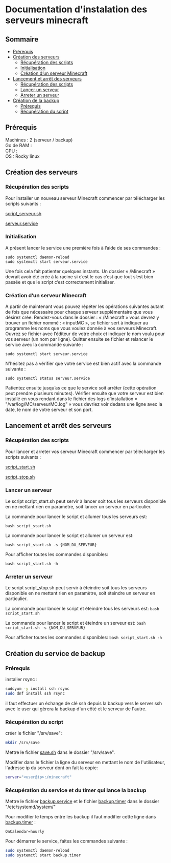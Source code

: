 # Documentation d'instalation des serveurs minecraft

## Sommaire

- [Prérequis](#p0)
- [Création des serveurs](#p1)
    - [Récupération des scripts](#p1.1)
    - [Initialisation](#p1.2)
    - [Création d’un serveur Minecraft](#p1.3)
- [Lancement et arrêt des serveurs](#p2)
    - [Récupération des scripts](#p2.1)
    - [Lancer un serveur](#p2.2)
    - [Arreter un serveur](#p2.3)
- [Création de la backup](#p3) 
    - [Prérequis](#p3.1)
    - [Récupération du script](#p3.2)

## Prérequis <a name="p0"></a>

Machines : 2 (serveur / backup)  
Go de RAM :  
CPU :  
OS : Rocky linux  

## Création des serveurs <a name="p1"></a>

### Récupération des scripts <a name="p1.1"></a>
Pour installer un nouveau serveur Minecraft commencer par télécharger les scripts suivants :

[script_serveur.sh](creation_serveur/script_serveur.sh)

[serveur.service](creation_serveur/serveur.service)

### Initialisation <a name="p1.2"></a>
A présent lancer le service une première fois à l’aide de ses commandes :
```
sudo systemctl daemon-reload
sudo systemctl start serveur.service
```

Une fois cela fait patienter quelques instants. Un dossier « /Minecraft » devrait avoir été crée à la racine si c’est le cas c’est que tout s’est bien passée et que le script c’est correctement initialiser.

### Création d’un serveur Minecraft <a name="p1.3"></a>
A partir de maintenant vous pouvez répéter les opérations suivantes autant de fois que nécessaire pour chaque serveur supplémentaire que vous désirez crée.
Rendez-vous dans le dossier : « /Minecraft » vous devrez y trouver un fichier nommé : « inputMC », se fichier sert à indiquer au programme les noms que vous voulez donnée à vos serveurs Minecraft. Ouvrez se fichier avec l’éditeur de votre choix et indiquer le nom voulu pour vos serveur (un nom par ligne).
Quitter ensuite se fichier et relancer le service avec la commande suivante :
```
sudo systemctl start serveur.service
```
N’hésitez pas à vérifier que votre service est bien actif avec la commande suivante :
```
sudo systemctl status serveur.service
```
Patientez ensuite jusqu’as ce que le service soit arrêter (cette opération peut prendre plusieurs minutes).
Vérifier ensuite que votre serveur est bien installé en vous rendant dans le fichier des logs d’installation « "/var/log/MC/serveurMC.log" » vous devriez voir dedans une ligne avec la date, le nom de votre serveur et son port.


## Lancement et arrêt des serveurs <a name="p2"></a>

### Récupération des scripts <a name="p2.1"></a>

Pour lancer et arreter vos serveur Minecraft commencer par télécharger les scripts suivants :

[script_start.sh](creation_serveur/script_start.sh)

[script_stop.sh](creation_serveur/script_stop.sh)

### Lancer un serveur <a name="p2.2"></a>

Le script script_start.sh peut servir à lancer soit tous les serveurs disponible en ne mettant rien en paramètre, soit lancer un serveur en particulier.

La commande pour lancer le script et allumer tous les serveurs est:
```
bash script_start.sh
```

La commande pour lancer le script et allumer un serveur est:
```
bash script_start.sh -s {NOM_DU_SERVEUR}
```

Pour afficher toutes les commandes disponibles:
```
bash script_start.sh -h
```

### Arreter un serveur <a name="p2.3"></a>

Le script script_stop.sh peut servir à éteindre soit tous les serveurs disponible en ne mettant rien en paramètre, soit éteindre un serveur en particulier.

La commande pour lancer le script et éteindre tous les serveurs est:
```bash script_start.sh```

La commande pour lancer le script et éteindre un serveur est:
```bash script_start.sh -s {NOM_DU_SERVEUR}```

Pour afficher toutes les commandes disponibles:
```bash script_start.sh -h```

## Création du service de backup <a name="p3"></a>

### Prérequis <a name="p3.1"></a>

installer rsync :
```bash
sudoyum -y install ssh rsync
sudo dnf install ssh rsync
```
il faut effectuer un échange de clé ssh depuis la backup vers le server ssh avec le user qui gèrera la backup d'un côté et le serveur de l'autre.

### Récupération du script <a name="p3.2"></a>

créer le fichier "/srv/save":
```bash
mkdir /srv/save
```

Mettre le fichier [save.sh](./backup/save.sh) dans le dossier "/srv/save".

Modifier dans le fichier la ligne du serveur en mettant le nom de l'utilisateur, l'adresse ip du serveur dont on fait la copie:
```bash
server="<user@ip>:/minecraft"
```

### Récupération du service et du timer qui lance la backup <a name="p3.3"></a>

Mettre le fichier [backup.service](./backup/backup.service) et le fichier [backup.timer](./backup/backup.timer) dans le dossier "/etc/systemd/system/"

Pour modifier le temps entre les backup il faut modifier cette ligne dans [backup.timer](./backup/backup.timer) :
```
OnCalendar=hourly
```

Pour démarrer le service, faites les commandes suivante :
```bash
sudo systemctl daemon-reload
sudo systemctl start backup.timer
```




